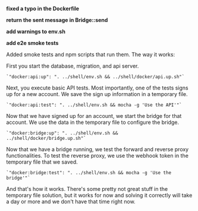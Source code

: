 **fixed a typo in the Dockerfile**

**return the sent message in Bridge::send**

**add warnings to env.sh**

**add e2e smoke tests**

Added smoke tests and npm scripts that run them. The way it works:

First you start the database, migration, and api server.

    `"docker:api:up": ". ../shell/env.sh && ../shell/docker/api.up.sh"`

Next, you execute basic API tests. Most importantly, one of the tests signs up
for a new account. We save the sign up information in a temporary file.

    `"docker:api:test": ". ../shell/env.sh && mocha -g 'Use the API'"`

Now that we have signed up for an account, we start the bridge for that account.
We use the data in the temporary file to configure the bridge.

    `"docker:bridge:up": ". ../shell/env.sh && ../shell/docker/bridge.up.sh"`

Now that we have a bridge running, we test the forward and reverse proxy
functionalities. To test the reverse proxy, we use the webhook token in the
temporary file that we saved.

    `"docker:bridge:test": ". ../shell/env.sh && mocha -g 'Use the bridge'"`

And that's how it works. There's some pretty not great stuff in the temporary
file solution, but it works for now and solving it correctly will take a day or
more and we don't have that time right now.

